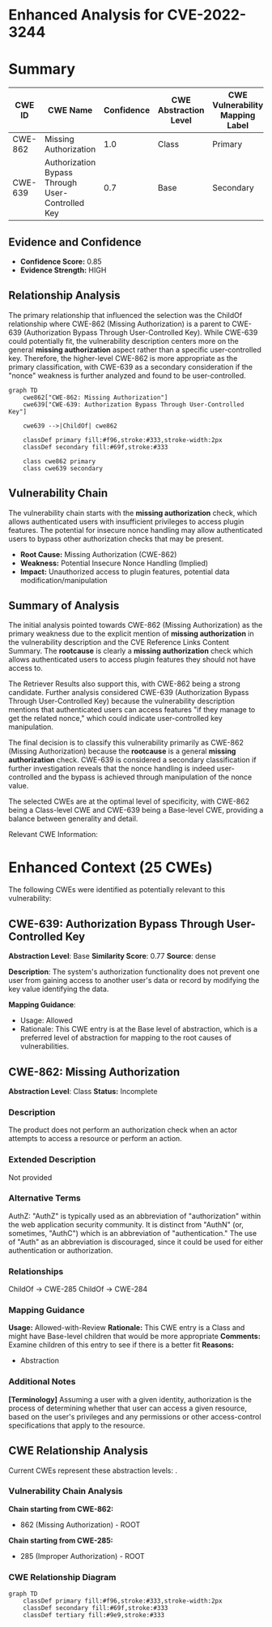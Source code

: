 # Enhanced Analysis for CVE-2022-3244

# Summary
| CWE ID | CWE Name | Confidence | CWE Abstraction Level | CWE Vulnerability Mapping Label | CWE-Vulnerability Mapping Notes |
|---|---|---|---|---|---|
| CWE-862 | Missing Authorization | 1.0 | Class | Primary | Allowed-with-Review |
| CWE-639 | Authorization Bypass Through User-Controlled Key | 0.7 | Base | Secondary | Allowed |

## Evidence and Confidence

*   **Confidence Score:** 0.85
*   **Evidence Strength:** HIGH

## Relationship Analysis
The primary relationship that influenced the selection was the ChildOf relationship where CWE-862 (Missing Authorization) is a parent to CWE-639 (Authorization Bypass Through User-Controlled Key). While CWE-639 could potentially fit, the vulnerability description centers more on the general **missing authorization** aspect rather than a specific user-controlled key. Therefore, the higher-level CWE-862 is more appropriate as the primary classification, with CWE-639 as a secondary consideration if the "nonce" weakness is further analyzed and found to be user-controlled.

```mermaid
graph TD
    cwe862["CWE-862: Missing Authorization"]
    cwe639["CWE-639: Authorization Bypass Through User-Controlled Key"]

    cwe639 -->|ChildOf| cwe862
    
    classDef primary fill:#f96,stroke:#333,stroke-width:2px
    classDef secondary fill:#69f,stroke:#333
    
    class cwe862 primary
    class cwe639 secondary
```

## Vulnerability Chain
The vulnerability chain starts with the **missing authorization** check, which allows authenticated users with insufficient privileges to access plugin features. The potential for insecure nonce handling may allow authenticated users to bypass other authorization checks that may be present.
- **Root Cause:** Missing Authorization (CWE-862)
- **Weakness:** Potential Insecure Nonce Handling (Implied)
- **Impact:** Unauthorized access to plugin features, potential data modification/manipulation

## Summary of Analysis
The initial analysis pointed towards CWE-862 (Missing Authorization) as the primary weakness due to the explicit mention of **missing authorization** in the vulnerability description and the CVE Reference Links Content Summary. The **rootcause** is clearly a **missing authorization** check which allows authenticated users to access plugin features they should not have access to.

The Retriever Results also support this, with CWE-862 being a strong candidate. Further analysis considered CWE-639 (Authorization Bypass Through User-Controlled Key) because the vulnerability description mentions that authenticated users can access features "if they manage to get the related nonce," which could indicate user-controlled key manipulation.

The final decision is to classify this vulnerability primarily as CWE-862 (Missing Authorization) because the **rootcause** is a general **missing authorization** check. CWE-639 is considered a secondary classification if further investigation reveals that the nonce handling is indeed user-controlled and the bypass is achieved through manipulation of the nonce value.

The selected CWEs are at the optimal level of specificity, with CWE-862 being a Class-level CWE and CWE-639 being a Base-level CWE, providing a balance between generality and detail.

Relevant CWE Information:

# Enhanced Context (25 CWEs)
The following CWEs were identified as potentially relevant to this vulnerability:

## CWE-639: Authorization Bypass Through User-Controlled Key
**Abstraction Level**: Base
**Similarity Score**: 0.77
**Source**: dense

**Description**:
The system's authorization functionality does not prevent one user from gaining access to another user's data or record by modifying the key value identifying the data.

**Mapping Guidance**:
- Usage: Allowed
- Rationale: This CWE entry is at the Base level of abstraction, which is a preferred level of abstraction for mapping to the root causes of vulnerabilities.

## CWE-862: Missing Authorization
**Abstraction Level**: Class
**Status:** Incomplete

### Description
The product does not perform an authorization check when an actor attempts to access a resource or perform an action.

### Extended Description
Not provided

### Alternative Terms
AuthZ: "AuthZ" is typically used as an abbreviation of "authorization" within the web application security community. It is distinct from "AuthN" (or, sometimes, "AuthC") which is an abbreviation of "authentication." The use of "Auth" as an abbreviation is discouraged, since it could be used for either authentication or authorization.

### Relationships
ChildOf -> CWE-285
ChildOf -> CWE-284

### Mapping Guidance
**Usage:** Allowed-with-Review
**Rationale:** This CWE entry is a Class and might have Base-level children that would be more appropriate
**Comments:** Examine children of this entry to see if there is a better fit
**Reasons:**
- Abstraction

### Additional Notes
**[Terminology]** Assuming a user with a given identity, authorization is the process of determining whether that user can access a given resource, based on the user's privileges and any permissions or other access-control specifications that apply to the resource.


## CWE Relationship Analysis

Current CWEs represent these abstraction levels: .


### Vulnerability Chain Analysis

**Chain starting from CWE-862:**
- 862 (Missing Authorization) - ROOT


**Chain starting from CWE-285:**
- 285 (Improper Authorization) - ROOT



### CWE Relationship Diagram

```mermaid
graph TD
    classDef primary fill:#f96,stroke:#333,stroke-width:2px
    classDef secondary fill:#69f,stroke:#333
    classDef tertiary fill:#9e9,stroke:#333
```
